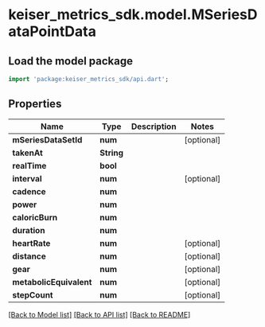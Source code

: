 # keiser_metrics_sdk.model.MSeriesDataPointData

## Load the model package
```dart
import 'package:keiser_metrics_sdk/api.dart';
```

## Properties
Name | Type | Description | Notes
------------ | ------------- | ------------- | -------------
**mSeriesDataSetId** | **num** |  | [optional] 
**takenAt** | **String** |  | 
**realTime** | **bool** |  | 
**interval** | **num** |  | [optional] 
**cadence** | **num** |  | 
**power** | **num** |  | 
**caloricBurn** | **num** |  | 
**duration** | **num** |  | 
**heartRate** | **num** |  | [optional] 
**distance** | **num** |  | [optional] 
**gear** | **num** |  | [optional] 
**metabolicEquivalent** | **num** |  | [optional] 
**stepCount** | **num** |  | [optional] 

[[Back to Model list]](../README.md#documentation-for-models) [[Back to API list]](../README.md#documentation-for-api-endpoints) [[Back to README]](../README.md)


